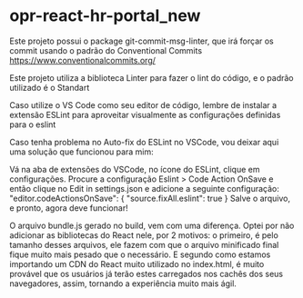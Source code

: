 # opr-react-hr-portal_new

Este projeto possui o package git-commit-msg-linter, que irá forçar os commit usando o padrão do Conventional Commits https://www.conventionalcommits.org/

Este projeto utiliza a biblioteca Linter para fazer o lint do código, e o padrão utilizado é o Standart

Caso utilize o VS Code como seu editor de código, lembre de instalar a extensão ESLint para aproveitar visualmente as configurações definidas para o eslint

Caso tenha problema no Auto-fix do ESLint no VSCode, vou deixar aqui uma solução que funcionou para mim:

Vá na aba de extensões do VSCode, no ícone do ESLint, clique em configurações.
Procure a configuração  Eslint > Code Action OnSave e então clique no Edit in settings.json e adicione a seguinte configuração:
"editor.codeActionsOnSave": {
        "source.fixAll.eslint": true
}
Salve o arquivo, e pronto, agora deve funcionar!

O arquivo bundle.js gerado no build, vem com uma diferença. Optei por não adicionar as bibliotecas do React nele, por 2 motivos: o primeiro, é pelo tamanho desses arquivos, ele fazem com que o arquivo minificado final fique muito mais pesado que o necessário. E segundo como estamos importando um CDN do React muito utilizado no index.html, é muito provável que os usuários já terão estes carregados nos cachês dos seus navegadores, assim, tornando a experiência muito mais ágil.

